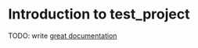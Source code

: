 # Introduction to test_project

TODO: write [great documentation](http://jacobian.org/writing/what-to-write/)
